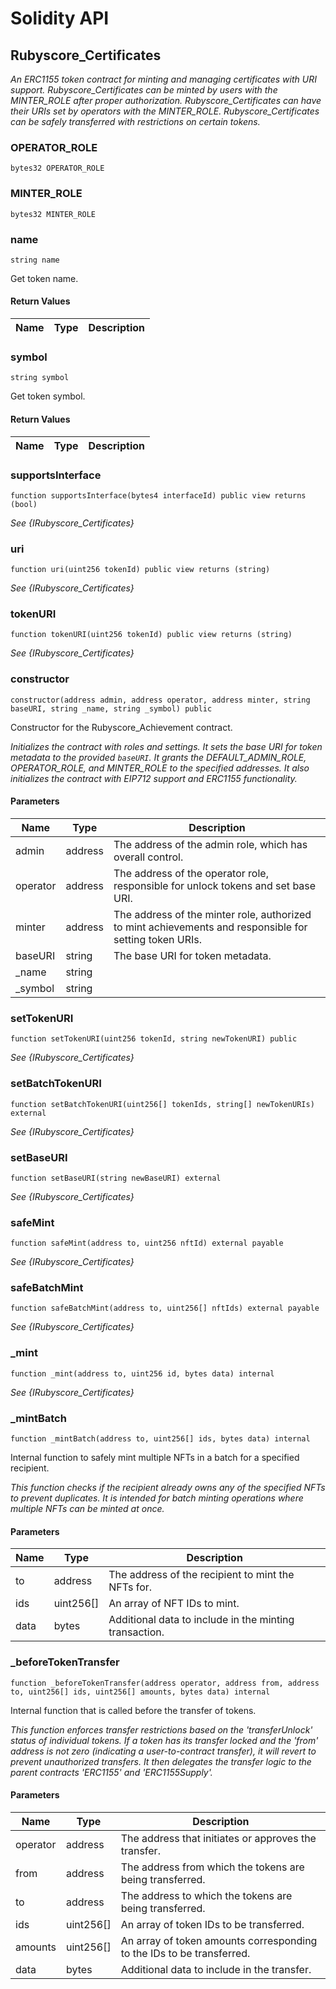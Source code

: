 # Solidity API

## Rubyscore_Certificates

_An ERC1155 token contract for minting and managing certificates with URI support.
Rubyscore_Certificates can be minted by users with the MINTER_ROLE after proper authorization.
Rubyscore_Certificates can have their URIs set by operators with the MINTER_ROLE.
Rubyscore_Certificates can be safely transferred with restrictions on certain tokens._

### OPERATOR_ROLE

```solidity
bytes32 OPERATOR_ROLE
```

### MINTER_ROLE

```solidity
bytes32 MINTER_ROLE
```

### name

```solidity
string name
```

Get token name.

#### Return Values

| Name | Type | Description |
| ---- | ---- | ----------- |

### symbol

```solidity
string symbol
```

Get token symbol.

#### Return Values

| Name | Type | Description |
| ---- | ---- | ----------- |

### supportsInterface

```solidity
function supportsInterface(bytes4 interfaceId) public view returns (bool)
```

_See {IRubyscore_Certificates}_

### uri

```solidity
function uri(uint256 tokenId) public view returns (string)
```

_See {IRubyscore_Certificates}_

### tokenURI

```solidity
function tokenURI(uint256 tokenId) public view returns (string)
```

_See {IRubyscore_Certificates}_

### constructor

```solidity
constructor(address admin, address operator, address minter, string baseURI, string _name, string _symbol) public
```

Constructor for the Rubyscore_Achievement contract.

_Initializes the contract with roles and settings.
It sets the base URI for token metadata to the provided `baseURI`.
It grants the DEFAULT_ADMIN_ROLE, OPERATOR_ROLE, and MINTER_ROLE to the specified addresses.
It also initializes the contract with EIP712 support and ERC1155 functionality._

#### Parameters

| Name | Type | Description |
| ---- | ---- | ----------- |
| admin | address | The address of the admin role, which has overall control. |
| operator | address | The address of the operator role, responsible for unlock tokens and set base URI. |
| minter | address | The address of the minter role, authorized to mint achievements and responsible for setting token URIs. |
| baseURI | string | The base URI for token metadata. |
| _name | string |  |
| _symbol | string |  |

### setTokenURI

```solidity
function setTokenURI(uint256 tokenId, string newTokenURI) public
```

_See {IRubyscore_Certificates}_

### setBatchTokenURI

```solidity
function setBatchTokenURI(uint256[] tokenIds, string[] newTokenURIs) external
```

_See {IRubyscore_Certificates}_

### setBaseURI

```solidity
function setBaseURI(string newBaseURI) external
```

_See {IRubyscore_Certificates}_

### safeMint

```solidity
function safeMint(address to, uint256 nftId) external payable
```

_See {IRubyscore_Certificates}_

### safeBatchMint

```solidity
function safeBatchMint(address to, uint256[] nftIds) external payable
```

_See {IRubyscore_Certificates}_

### _mint

```solidity
function _mint(address to, uint256 id, bytes data) internal
```

_See {IRubyscore_Certificates}_

### _mintBatch

```solidity
function _mintBatch(address to, uint256[] ids, bytes data) internal
```

Internal function to safely mint multiple NFTs in a batch for a specified recipient.

_This function checks if the recipient already owns any of the specified NFTs to prevent duplicates.
It is intended for batch minting operations where multiple NFTs can be minted at once._

#### Parameters

| Name | Type | Description |
| ---- | ---- | ----------- |
| to | address | The address of the recipient to mint the NFTs for. |
| ids | uint256[] | An array of NFT IDs to mint. |
| data | bytes | Additional data to include in the minting transaction. |

### _beforeTokenTransfer

```solidity
function _beforeTokenTransfer(address operator, address from, address to, uint256[] ids, uint256[] amounts, bytes data) internal
```

Internal function that is called before the transfer of tokens.

_This function enforces transfer restrictions based on the 'transferUnlock' status of individual tokens.
If a token has its transfer locked and the 'from' address is not zero (indicating a user-to-contract transfer),
it will revert to prevent unauthorized transfers.
It then delegates the transfer logic to the parent contracts 'ERC1155' and 'ERC1155Supply'._

#### Parameters

| Name | Type | Description |
| ---- | ---- | ----------- |
| operator | address | The address that initiates or approves the transfer. |
| from | address | The address from which the tokens are being transferred. |
| to | address | The address to which the tokens are being transferred. |
| ids | uint256[] | An array of token IDs to be transferred. |
| amounts | uint256[] | An array of token amounts corresponding to the IDs to be transferred. |
| data | bytes | Additional data to include in the transfer. |

